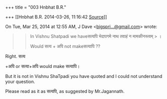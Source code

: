 +++
title = "003 Hnbhat B.R."

+++
[[Hnbhat B.R.	2014-03-26, 11:16:42 [Source](https://groups.google.com/g/samskrita/c/Yu6QSiS2_wI)]]



On Tue, Mar 25, 2014 at 12:55 AM, J Dave \<[bigspri...@gmail.com]()\> wrote:  

  



> 
> > In Vishnu Shatpadi we haveसत्यपि भेदापगमे नाथ तवाहं न मामकीनस्त्वम् > ।  
> > 
> >   
> > 
> > 
> > Would सत्य + अपि not makeसत्यापि ??  
> > 
> > 
> >   
> > 
> > 

Right. सत्य

+अपि or सत्या+अपि would make सत्यापि।













  

  

But it is not in Vishnu ShaTpadi you have quoted and I could not understand your question.

  

  

Please read as it  as सत्यपि, as suggested by Mr.Jagannath.

  

  

